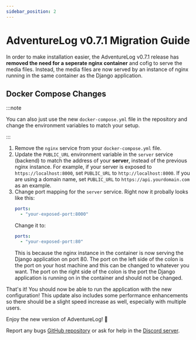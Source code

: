 ```yaml
---
sidebar_position: 2
---
```


# AdventureLog v0.7.1 Migration Guide

In order to make installation easier, the AdventureLog v0.7.1 release has **removed the need for a seperate nginx container** and cofig to serve the media files. Instead, the media files are now served by an instance of nginx running in the same container as the Django application.

## Docker Compose Changes

:::note

You can also just use the new `docker-compose.yml` file in the repository and change the environment variables to match your setup.

:::

1. Remove the `nginx` service from your `docker-compose.yml` file.
2. Update the `PUBLIC_URL` environment variable in the `server` service (backend) to match the address of your **server**, instead of the previous nginx instance. For example, if your server is exposed to `https://localhost:8000`, set `PUBLIC_URL` to `http://localhost:8000`. If you are using a domain name, set `PUBLIC_URL` to `https://api.yourdomain.com` as an example.
3. Change port mapping for the `server` service. Right now it probally looks like this:
   ```yaml
   ports:
     - "your-exposed-port:8000"
   ```
   Change it to:
   ```yaml
   ports:
     - "your-exposed-port:80"
   ```
   This is because the nginx instance in the container is now serving the Django application on port 80. The port on the left side of the colon is the port on your host machine and this can be changed to whatever you want. The port on the right side of the colon is the port the Django application is running on in the container and should not be changed.

That's it! You should now be able to run the application with the new configuration! This update also includes some performance enhancements so there should be a slight speed increase as well, especially with multiple users.

Enjoy the new version of AdventureLog! 🎉

Report any bugs [GitHub repository](https://github.com/seanmorley15/adventurelog) or ask for help in the [Discord server](https://discord.gg/wRbQ9Egr8C).
